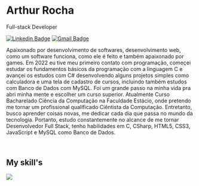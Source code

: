 # Arthur Rocha

Full-stack Developer

[![Linkedin Badge](https://img.shields.io/badge/-Arthur%20Rocha-986DFF?style=flat-square&logo=Linkedin&logoColor=white&link=https://www.linkedin.com/in/arthur-rocha-6b8b572b4/-b946131a5/)](https://www.linkedin.com/in/arthur-rocha-6b8b572b4/) 
[![Gmail Badge](https://img.shields.io/badge/-arthurrochadeveloper@gmail.com-986DFF?style=flat-square&logo=Gmail&logoColor=white&link=mailto:arthurrochadeveloper@gmail.com)](mailto:arthurrochadeveloper@gmail.com)


Apaixonado por desenvolvimento de softwares, desenvolvimento web, como um software funciona, como ele é feito e também apaixonado por games. Em 2022 eu tive meu primeiro contato com programação, começei estudar os fundamentos básicos da programação com a linguagem C e avançei os estudos com C# desenvolvendo alguns projetos simples como calculadora e uma tela de cadastro de cursos, incluindo também estudos com Banco de Dados com MySQL. Foi um grande passo na minha vida pra abri minha mente e escolher um curso superior. Atualmente Curso Bacharelado Ciência da Computação na Faculdade Estácio, onde pretendo me tornar um profissional qualificado Ciêntista da Computação. Entretanto, busco aprender coisas novas, me dedicar cada dia que passa no mundo da tecnologia. Portanto, estudo constantemente no alcance de me tornar Desenvolvedor Full Stack, tenho habilidades em C, CSharp, HTML5, CSS3, JavaScript e MySQL como Banco de Dados.


<br />
<h2>My skill's</h2>
<p>
   <img src="https://simpleskill.icons.workers.dev/svg?i=javascript,react,html5,css3" />
</p>
<p>
 <!!--  <img src="https://api.iconify.design/skill-icons:nodejs-dark.svg" alt="" width="50" height="50"/> 
</p>

<br />
<div>
  <a href="https://github.com/arthurrochx">
</div>
